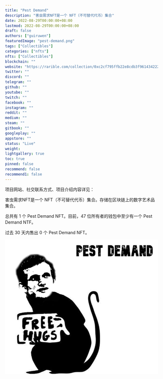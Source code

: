 ```yaml
---
title: "Pest Demand"
description: "害虫需求NFT是一个 NFT（不可替代代币）集合"
date: 2022-08-29T00:00:00+08:00
lastmod: 2022-08-29T00:00:00+08:00
draft: false
authors: ["guiruwen"]
featuredImage: "pest-demand.png"
tags: ["Collectibles"]
categories: ["nfts"]
nfts: ["Collectibles"]
blockchain: ""
website: "https://rarible.com/collection/0xc2cf795ffb22e8cdb3f96143422247769ab6920a"
twitter: ""
discord: ""
telegram: ""
github: ""
youtube: ""
twitch: ""
facebook: ""
instagram: ""
reddit: ""
medium: ""
steam: ""
gitbook: ""
googleplay: ""
appstore: ""
status: "Live"
weight: 
lightgallery: true
toc: true
pinned: false
recommend: false
recommend1: false
---
```

项目网站、社交联系方式、项目介绍内容详见：

害虫需求NFT是一个 NFT（不可替代代币）集合。存储在区块链上的数字艺术品集合。

总共有 1 个 Pest Demand NFT。目前，47 位所有者的钱包中至少有一个 Pest Demand NTF。

过去 30 天内售出 0 个 Pest Demand NFT。

![nft](01.png)
